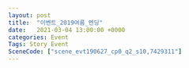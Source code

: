 ```yaml
---
layout: post
title:  "이벤트_2019여름_엔딩"
date:   2021-03-04 13:00:00 +0000
categories: Event
Tags: Story Event
SceneCode: ["scene_evt190627_cp0_q2_s10,7429311"]
---
```

